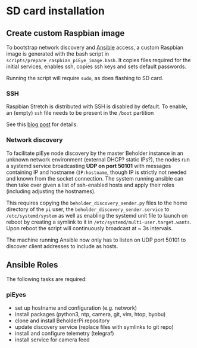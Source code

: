 # SD card installation

## Create custom Raspbian image

To bootstrap network discovery and [Ansible](https://www.ansible.com/) access, a custom Raspbian
 image is generated with the bash script in `scripts/prepare_raspbian_piEye_image.bash`.
 It copies files required for the initial services, enables ssh,
  copies ssh keys and sets default passwords.

Running the script will require `sudo`, as does flashing to SD card.

### SSH
Raspbian Stretch is distributed with SSH is disabled by default.
To enable, an (empty) `ssh` file needs to be present in the `/boot` partition

See this [blog post](https://kenfallon.com/safely-enabling-ssh-in-the-default-raspbian-image/)
for details.

### Network discovery

To facilitate piEye node discovery by the master Beholder instance
in an unknown network environment (external DHCP? static IPs?),
the nodes run a systemd service broadcasting __UDP on port 50101__ with
messages containing IP and hostname (`IP:hostname`, though IP is strictly
not needed and known from the socket connection.
The system running ansible can then take over given
a list of ssh-enabled hosts and apply their roles (including adjusting
the hostnames).

This requires copying the `beholder_discovery_sender.py` files to the
home directory of the `pi` user, the `beholder_discovery_sender.service`
to `/etc/systemd/system` as well as enabling the systemd unit file to
launch on reboot by creating a symlink to it in
`/etc/systemd/multi-user.target.wants`. Upon reboot the script will
continuously broadcast at ~ 3s intervals.

The machine running Ansible now only has to listen on UDP port 50101
to discover client addresses to include as hosts.

## Ansible Roles

The following tasks are required:

### piEyes
- set up hostname and configuration (e.g. network)
- install packages (python3, ntp, camera, git, vim, htop, byobu)
- clone and install BeholderPi repository
- update discovery service (replace files with symlinks to git repo)
- install and configure telemetry (telegraf)
- install service for camera feed
